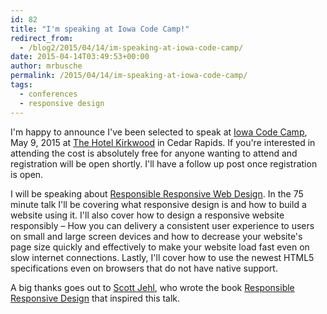 ```yaml
---
id: 82
title: "I'm speaking at Iowa Code Camp!"
redirect_from:
  - /blog2/2015/04/14/im-speaking-at-iowa-code-camp/
date: 2015-04-14T03:49:53+00:00
author: mrbusche
permalink: /2015/04/14/im-speaking-at-iowa-code-camp/
tags:
  - conferences
  - responsive design
---
```


I'm happy to announce I've been selected to speak at [Iowa Code Camp](https://iowacodecamp.com/), May 9, 2015 at [The Hotel Kirkwood](https://www.thehotelatkirkwood.com/) in Cedar Rapids. If you're interested in attending the cost is absolutely free for anyone wanting to attend and registration will be open shortly. I'll have a follow up post once registration is open.

I will be speaking about [Responsible Responsive Web Design](https://iowacodecamp.com/session/list#9). In the 75 minute talk I'll be covering what responsive design is and how to build a website using it. I'll also cover how to design a responsive website responsibly &#8211; How you can delivery a consistent user experience to users on small and large screen devices and how to decrease your website's page size quickly and effectively to make your website load fast even on slow internet connections. Lastly, I'll cover how to use the newest HTML5 specifications even on browsers that do not have native support.

A big thanks goes out to [Scott Jehl](https://scottjehl.com/), who wrote the book [Responsible Responsive Design](https://abookapart.com/products/responsible-responsive-design) that inspired this talk.
